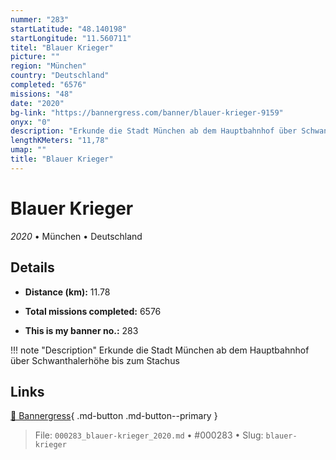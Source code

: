 ```yaml
---
nummer: "283"
startLatitude: "48.140198"
startLongitude: "11.560711"
titel: "Blauer Krieger"
picture: ""
region: "München"
country: "Deutschland"
completed: "6576"
missions: "48"
date: "2020"
bg-link: "https://bannergress.com/banner/blauer-krieger-9159"
onyx: "0"
description: "Erkunde die Stadt München ab dem Hauptbahnhof über Schwanthalerhöhe bis zum Stachus"
lengthKMeters: "11,78"
umap: ""
title: "Blauer Krieger"
---
```

# Blauer Krieger

*2020* • München • Deutschland



## Details
- **Distance (km):** 11.78

- **Total missions completed:** 6576
- **This is my banner no.:** 283


!!! note "Description"
    Erkunde die Stadt München ab dem Hauptbahnhof über Schwanthalerhöhe bis zum Stachus



## Links
[🔗 Bannergress](https://bannergress.com/banner/blauer-krieger-9159){ .md-button .md-button--primary }



> File: `000283_blauer-krieger_2020.md` • #000283 • Slug: `blauer-krieger`
